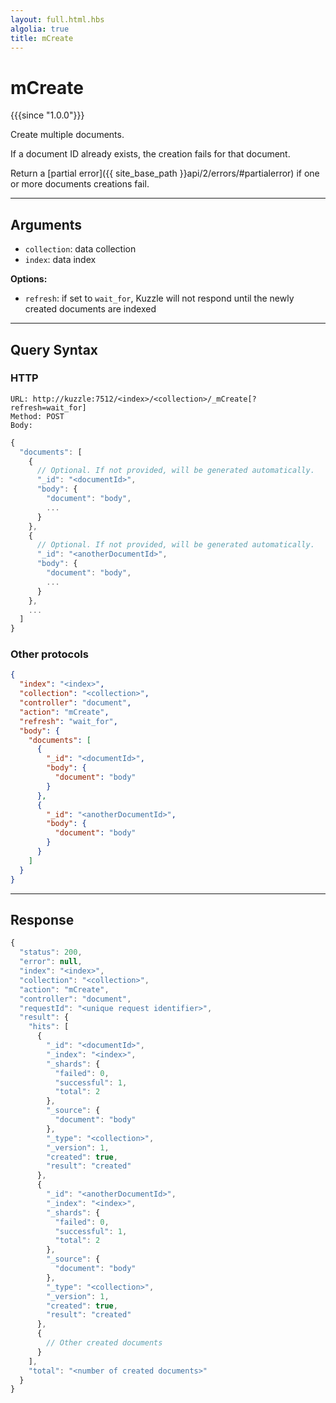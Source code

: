 ```yaml
---
layout: full.html.hbs
algolia: true
title: mCreate
---
```


# mCreate

{{{since "1.0.0"}}}

Create multiple documents. 

If a document ID already exists, the creation fails for that document.

Return a [partial error]({{ site_base_path }}api/2/errors/#partialerror) if one or more documents creations fail.

---

## Arguments

* `collection`: data collection
* `index`: data index

**Options:**

* `refresh`: if set to `wait_for`, Kuzzle will not respond until the newly created documents are indexed

---

## Query Syntax

### HTTP

```http
URL: http://kuzzle:7512/<index>/<collection>/_mCreate[?refresh=wait_for]
Method: POST  
Body:
```

```js
{
  "documents": [
    {
      // Optional. If not provided, will be generated automatically.
      "_id": "<documentId>", 
      "body": {
        "document": "body",
        ...
      }
    },
    {
      // Optional. If not provided, will be generated automatically.
      "_id": "<anotherDocumentId>", 
      "body": {
        "document": "body",
        ...
      }
    },
    ...
  ]
}
```

### Other protocols

```json
{
  "index": "<index>",
  "collection": "<collection>",
  "controller": "document",
  "action": "mCreate",
  "refresh": "wait_for",
  "body": {
    "documents": [
      {
        "_id": "<documentId>",
        "body": {
          "document": "body"
        }
      },
      {
        "_id": "<anotherDocumentId>",
        "body": {
          "document": "body"
        }
      }
    ]
  }
}
```

---

## Response

```javascript
{
  "status": 200,
  "error": null,
  "index": "<index>",
  "collection": "<collection>",
  "action": "mCreate",
  "controller": "document",
  "requestId": "<unique request identifier>",
  "result": {
    "hits": [
      {
        "_id": "<documentId>",
        "_index": "<index>",
        "_shards": {
          "failed": 0,
          "successful": 1,
          "total": 2
        },
        "_source": {
          "document": "body"
        },
        "_type": "<collection>",
        "_version": 1,
        "created": true,
        "result": "created"
      },
      {
        "_id": "<anotherDocumentId>",
        "_index": "<index>",
        "_shards": {
          "failed": 0,
          "successful": 1,
          "total": 2
        },
        "_source": {
          "document": "body"
        },
        "_type": "<collection>",
        "_version": 1,
        "created": true,
        "result": "created"
      },
      {
        // Other created documents
      }
    ],
    "total": "<number of created documents>"
  }
}
```
